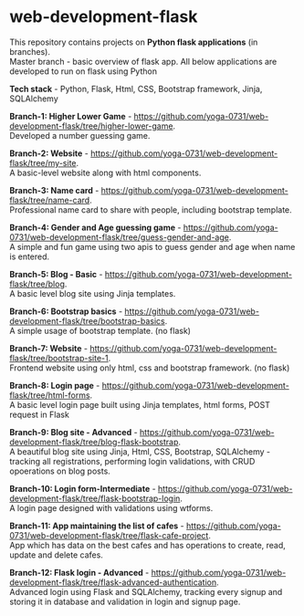 # web-development-flask
This repository contains projects on **Python flask applications** (in branches).  
Master branch - basic overview of flask app.
All below applications are developed to run on flask using Python

**Tech stack** - Python, Flask, Html, CSS, Bootstrap framework, Jinja, SQLAlchemy

**Branch-1: Higher Lower Game** - https://github.com/yoga-0731/web-development-flask/tree/higher-lower-game.  
Developed a number guessing game.

**Branch-2: Website** - https://github.com/yoga-0731/web-development-flask/tree/my-site.  
A basic-level website along with html components.

**Branch-3: Name card** - https://github.com/yoga-0731/web-development-flask/tree/name-card.  
Professional name card to share with people, including bootstrap template.

**Branch-4: Gender and Age guessing game** - https://github.com/yoga-0731/web-development-flask/tree/guess-gender-and-age.  
A simple and fun game using two apis to guess gender and age when name is entered.

**Branch-5: Blog - Basic** - https://github.com/yoga-0731/web-development-flask/tree/blog.  
A basic level blog site using Jinja templates.

**Branch-6: Bootstrap basics** - https://github.com/yoga-0731/web-development-flask/tree/bootstrap-basics.  
A simple usage of bootstrap template. (no flask)

**Branch-7: Website** - https://github.com/yoga-0731/web-development-flask/tree/bootstrap-site-1.  
Frontend website using only html, css and bootstrap framework. (no flask)

**Branch-8: Login page** - https://github.com/yoga-0731/web-development-flask/tree/html-forms.  
A basic level login page built using Jinja templates, html forms, POST request in Flask  

**Branch-9: Blog site - Advanced** - https://github.com/yoga-0731/web-development-flask/tree/blog-flask-bootstrap.  
A beautiful blog site using Jinja, Html, CSS, Bootstrap, SQLAlchemy - tracking all registrations, performing login validations, with CRUD opoerations on blog posts.  

**Branch-10: Login form-Intermediate** - https://github.com/yoga-0731/web-development-flask/tree/flask-bootstrap-login.  
A login page designed with validations using wtforms.

**Branch-11: App maintaining the list of cafes** - https://github.com/yoga-0731/web-development-flask/tree/flask-cafe-project.  
App which has data on the best cafes and has operations to create, read, update and delete cafes.

**Branch-12: Flask login - Advanced** - https://github.com/yoga-0731/web-development-flask/tree/flask-advanced-authentication.  
Advanced login using Flask and SQLAlchemy, tracking every signup and storing it in database and validation in login and signup page.
